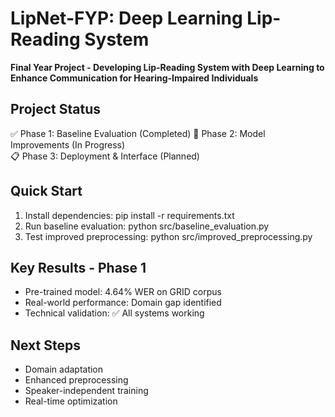 ﻿# LipNet-FYP: Deep Learning Lip-Reading System

**Final Year Project - Developing Lip-Reading System with Deep Learning to Enhance Communication for Hearing-Impaired Individuals**

## Project Status
✅ Phase 1: Baseline Evaluation (Completed)
🔄 Phase 2: Model Improvements (In Progress)  
📋 Phase 3: Deployment & Interface (Planned)

## Quick Start
1. Install dependencies: pip install -r requirements.txt
2. Run baseline evaluation: python src/baseline_evaluation.py
3. Test improved preprocessing: python src/improved_preprocessing.py

## Key Results - Phase 1
- Pre-trained model: 4.64% WER on GRID corpus
- Real-world performance: Domain gap identified
- Technical validation: ✅ All systems working

## Next Steps
- Domain adaptation
- Enhanced preprocessing  
- Speaker-independent training
- Real-time optimization
